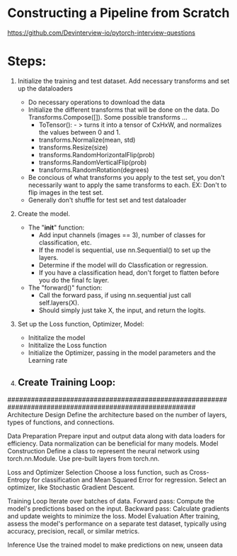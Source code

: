 # Constructing a Pipeline from Scratch
https://github.com/Devinterview-io/pytorch-interview-questions

# Steps:
1. Initialize the training and test dataset. Add necessary transforms and set up the dataloaders
    - Do necessary operations to download the data
    - Initialize the different transforms that will be done on the data. Do Transforms.Compose([]).  Some possible transforms ... 
        - ToTensor(): - > turns it into a tensor of CxHxW, and normalizes the values between 0 and 1.
        - transforms.Normalize(mean, std)
        - transforms.Resize(size)
        - transforms.RandomHorizontalFlip(prob)
        - transforms.RandomVerticalFlip(prob)
        - transforms.RandomRotation(degrees)
    - Be concious of what transforms you apply to the test set, you don't necessarily want to apply the same transforms to each. EX: Don't to flip images in the test set.
    - Generally don't shuffle for test set and test dataloader

2. Create the model. 
    - The "__init__" function:  
        - Add input channels (images == 3), number of classes for classification, etc.
        - If the model is sequential, use nn.Sequential() to set up the layers.
        - Determine if the model will do Classfication or regression. 
        - If you have a classification head, don't forget to flatten before you do the final fc layer.
    - The "forward()" function:
        - Call the forward pass, if using nn.sequential just call self.layers(X).
        - Should simply just take X, the input, and return the logits.
        
3. Set up the Loss function, Optimizer, Model:
    - Inititalize the model
    - Inititalize the Loss function
    - Initialize the Optimizer, passing in the model parameters and the Learning rate

4. Create Training Loop:
    - 





########################################################################################################
Architecture Design
Define the architecture based on the number of layers, types of functions, and connections.

Data Preparation
Prepare input and output data along with data loaders for efficiency.
Data normalization can be beneficial for many models.
Model Construction
Define a class to represent the neural network using torch.nn.Module. Use pre-built layers from torch.nn.

Loss and Optimizer Selection
Choose a loss function, such as Cross-Entropy for classification and Mean Squared Error for regression. Select an optimizer, like Stochastic Gradient Descent.

Training Loop
Iterate over batches of data.
Forward pass: Compute the model's predictions based on the input.
Backward pass: Calculate gradients and update weights to minimize the loss.
Model Evaluation
After training, assess the model's performance on a separate test dataset, typically using accuracy, precision, recall, or similar metrics.

Inference
Use the trained model to make predictions on new, unseen data

